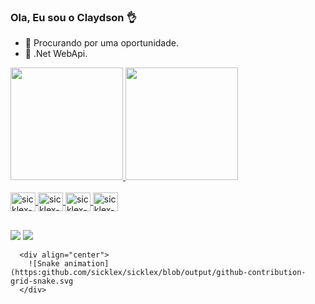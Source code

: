 ### Ola, Eu sou o Claydson 👌
- 🔭 Procurando por uma oportunidade.
- 🌱 .Net WebApi.

<div>
<a href="https://github.com/sicklex">
  <img height="180em" src="https://github-readme-stats.vercel.app/api?username=sicklex&show_icons=true&theme=dracula&include_all_commits=true&count_private=true"/>
  <img height="180em" src="https://github-readme-stats.vercel.app/api/top-langs/?username=sicklex&layout=compact&langs_count=16&theme=dracula"/>
</div>
 <div style="display:inline_block"><br>
  <img align="center" alt="sicklex-Js" height="30" width="40" src="https://cdn.jsdelivr.net/gh/devicons/devicon/icons/javascript/javascript-original.svg" />
  <img align="center" alt="sicklex-Js" height="30" width="40" src="https://cdn.jsdelivr.net/gh/devicons/devicon/icons/react/react-original.svg" />
  <img align="center" alt="sicklex-Js" height="30" width="40" src="https://cdn.jsdelivr.net/gh/devicons/devicon/icons/csharp/csharp-original.svg" />
  <img align="center" alt="sicklex-Js" height="30"  width="40" src="https://cdn.jsdelivr.net/gh/devicons/devicon/icons/dotnetcore/dotnetcore-original.svg" />
 </div>
  
  ##
  
  <div >
    <a href="mailto:claydson.francisco@gmail.com"><img src="https://img.shields.io/badge/Gmail-D14836?style=for-the-badge&logo=gmail&logoColor=white" target="_blank"/></a>
    <a hreft="https://www.linkedin.com/in/claydson-francisco-817674157/"><img src="https://img.shields.io/badge/LinkedIn-0077B5?style=for-the-badge&logo=linkedin&logoColor=white" target="_blank"<a/>
      
      
      <div align="center">
        ![Snake animation](https:github.com/sicklex/sicklex/blob/output/github-contribution-grid-snake.svg
      </div>
      
  </div>
   
   
   
   

